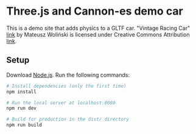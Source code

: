 # Three.js and Cannon-es demo car

This is a demo site that adds physics to a GLTF car.
"Vintage Racing Car" [link](https://skfb.ly/o8wJy) by Mateusz Woliński 
is licensed under Creative Commons Attribution
[link](http://creativecommons.org/licenses/by/4.0/).

## Setup
Download [Node.js](https://nodejs.org/en/download/).
Run the following commands:

``` bash
# Install dependencies (only the first time)
npm install

# Run the local server at localhost:8080
npm run dev

# Build for production in the dist/ directory
npm run build
```
